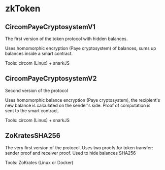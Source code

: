 # zkToken

## CircomPayeCryptosystemV1

The first version of the token protocol with hidden balances. 

Uses homomorphic encryption (Paye cryptosystem) of balances, sums up balances inside a smart contract.

Tools: circom (Linux) + snarkJS

## CircomPayeCryptosystemV2

Second version of the protocol

Uses homomorphic balance encryption (Paye cryptosystem), the recipient's new balance is calculated on the sender's side. Proof of computation is sent to the smart contract.

Tools: circom (Linux) + snarkJS

## ZoKratesSHA256

The very first version of the protocol. Uses two proofs for token transfer: sender proof and receiver proof. Used to hide balances SHA256

Tools: ZoKrates (Linux or Docker)
